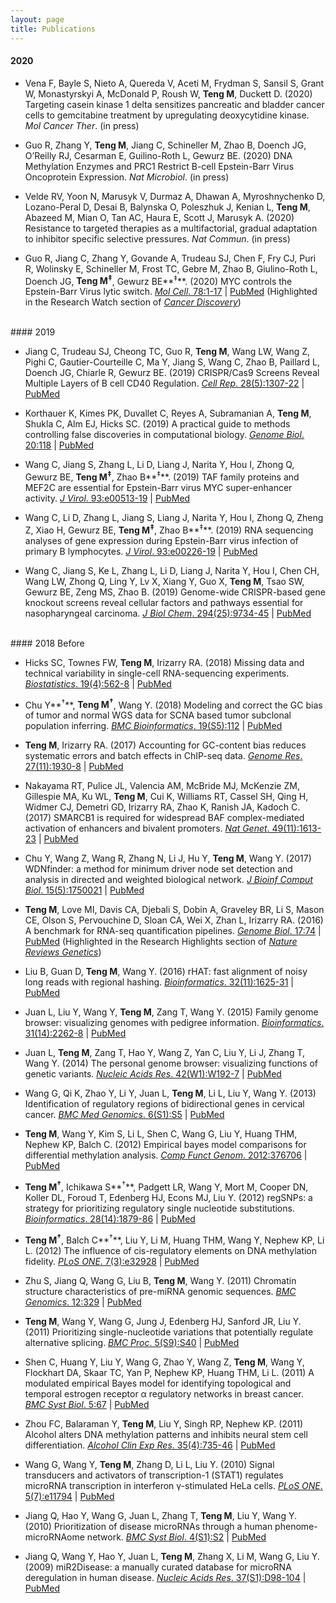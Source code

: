 ```yaml
---
layout: page
title: Publications
---
```


#### 2020

- Vena F, Bayle S, Nieto A, Quereda V, Aceti M, Frydman S, Sansil S, Grant W, 
Monastyrskyi A, McDonald P, Roush W, **Teng M**, Duckett D. (2020) Targeting casein 
kinase 1 delta sensitizes pancreatic and bladder cancer cells to gemcitabine 
treatment by upregulating deoxycytidine kinase. *Mol Cancer Ther*. (in press)

- Guo R, Zhang Y, **Teng M**, Jiang C, Schineller M, Zhao B, Doench JG, O’Reilly RJ, 
Cesarman E, Guilino-Roth L, Gewurz BE. (2020) DNA Methylation Enzymes and PRC1 Restrict
B-cell Epstein-Barr Virus Oncoprotein Expression. 
*Nat Microbiol*. (in press)

- Velde RV, Yoon N, Marusyk V, Durmaz A, Dhawan A, Myroshnychenko D, Lozano-Peral
D, Desai B, Balynska O, Poleszhuk J, Kenian L, **Teng M**, Abazeed M, Mian O, 
Tan AC, Haura E, Scott J, Marusyk A. (2020) Resistance to targeted therapies as a 
multifactorial, gradual adaptation to inhibitor specific selective pressures.
*Nat Commun*. (in press)

- Guo R, Jiang C, Zhang Y, Govande A, Trudeau SJ, Chen F, Fry CJ, Puri R, 
Wolinsky E, Schineller M, Frost TC, Gebre M, Zhao B, Giulino-Roth L, Doench JG,
**Teng M<sup>‡</sup>**, Gewurz BE**<sup>‡</sup>**. (2020) MYC controls the Epstein-Barr 
Virus lytic switch. [*Mol Cell*. 78:1-17](https://doi.org/10.1016/j.molcel.2020.03.025)
| [PubMed](https://pubmed.ncbi.nlm.nih.gov/32315601) (Highlighted in the Research Watch 
section of [*Cancer Discovery*](https://doi.org/10.1158/2159-8290.CD-RW2020-064))

<br>
#### 2019

- Jiang C, Trudeau SJ, Cheong TC, Guo R, **Teng M**, Wang LW, Wang Z, Pighi C, 
Gautier-Courteille C, Ma Y, Jiang S, Wang C, Zhao B, Paillard L, Doench JG, 
Chiarle R, Gewurz BE. (2019) CRISPR/Cas9 Screens Reveal Multiple Layers of B cell CD40
Regulation. [*Cell Rep*. 28(5):1307-22](https://doi.org/10.1016/j.celrep.2019.06.079)
| [PubMed](https://www.ncbi.nlm.nih.gov/pubmed/31365872)

- Korthauer K, Kimes PK, Duvallet C, Reyes A, Subramanian A, **Teng M**, Shukla C,
Alm EJ, Hicks SC. (2019) A practical guide to methods controlling false discoveries in
computational biology. [*Genome Biol*. 20:118](https://doi.org/10.1186/s13059-019-1716-1)
| [PubMed](https://www.ncbi.nlm.nih.gov/pubmed/31164141)

- Wang C, Jiang S, Zhang L, Li D, Liang J, Narita Y, Hou I, Zhong Q, Gewurz BE,
**Teng M<sup>‡</sup>**, Zhao B**<sup>‡</sup>**. (2019) TAF family proteins and MEF2C are 
essential for Epstein-Barr virus MYC super-enhancer activity. [*J Virol*. 
93:e00513-19](https://doi.org/10.1128/JVI.00513-19)
| [PubMed](https://www.ncbi.nlm.nih.gov/pubmed/31167905)

- Wang C, Li D, Zhang L, Jiang S, Liang J, Narita Y, Hou I, Zhong Q, Zheng Z, Xiao
H, Gewurz BE, **Teng M<sup>‡</sup>**, Zhao B**<sup>‡</sup>**. (2019) RNA sequencing analyses
of gene expression during Epstein-Barr virus infection of primary B lymphocytes.
[*J Virol*. 93:e00226-19](https://doi.org/10.1128/JVI.00226-19)
| [PubMed](https://www.ncbi.nlm.nih.gov/pubmed/31019051)

- Wang C, Jiang S, Ke L, Zhang L, Li D, Liang J, Narita Y, Hou I, Chen CH, Wang
LW, Zhong Q, Ling Y, Lv X, Xiang Y, Guo X, **Teng M**, Tsao SW, Gewurz BE, Zeng
MS, Zhao B. (2019) Genome-wide CRISPR-based gene knockout screens reveal cellular 
factors and pathways essential for nasopharyngeal carcinoma. [*J Biol Chem*. 
294(25):9734-45](https://doi.org/10.1074/jbc.RA119.008793)
| [PubMed](https://www.ncbi.nlm.nih.gov/pubmed/31073033)

<br>
#### 2018 Before

- Hicks SC, Townes FW, **Teng M**, Irizarry RA. (2018) Missing data and technical 
variability in single-cell RNA-sequencing experiments. [*Biostatistics*. 
19(4):562-8](https://doi.org/10.1093/biostatistics/kxx053)
| [PubMed](https://www.ncbi.nlm.nih.gov/pubmed/29121214)

- Chu Y**<sup>†</sup>**, **Teng M<sup>†</sup>**, Wang Y. (2018) Modeling and correct the GC 
bias of tumor and normal WGS data for SCNA based tumor subclonal population 
inferring. [*BMC Bioinformatics*. 19(S5):112](https://doi.org/10.1186/s12859-018-2099-0)
| [PubMed](https://www.ncbi.nlm.nih.gov/pubmed/29671389)

- **Teng M**, Irizarry RA. (2017) Accounting for GC-content bias reduces systematic errors
and batch effects in ChIP-seq data. [*Genome Res*. 27(11):1930-8](https://doi.org/10.1101/gr.220673.117)
| [PubMed](https://www.ncbi.nlm.nih.gov/pubmed/29025895)

- Nakayama RT, Pulice JL, Valencia AM, McBride MJ, McKenzie ZM, Gillespie MA, Ku
WL, **Teng M**, Cui K, Williams RT, Cassel SH, Qing H, Widmer CJ, Demetri GD,
Irizarry RA, Zhao K, Ranish JA, Kadoch C. (2017) SMARCB1 is required for widespread 
BAF complex-mediated activation of enhancers and bivalent promoters.
[*Nat Genet*. 49(11):1613-23](https://doi.org/10.1038/ng.3958)
| [PubMed](https://www.ncbi.nlm.nih.gov/pubmed/28945250)

- Chu Y, Wang Z, Wang R, Zhang N, Li J, Hu Y, **Teng M**, Wang Y. (2017) WDNfinder: a 
method for minimum driver node set detection and analysis in directed and 
weighted biological network. [*J Bioinf Comput Biol*. 15(5):1750021](https://doi.org/10.1142/S0219720017500214)
| [PubMed](https://www.ncbi.nlm.nih.gov/pubmed/28918707)

- **Teng M**, Love MI, Davis CA, Djebali S, Dobin A, Graveley BR, Li S, Mason CE,
Olson S, Pervouchine D, Sloan CA, Wei X, Zhan L, Irizarry RA. (2016) A benchmark for
RNA-seq quantification pipelines. [*Genome Biol*. 17:74](https://doi.org/10.1186/s13059-016-0940-1)
| [PubMed](https://www.ncbi.nlm.nih.gov/pubmed/27107712) (Highlighted in the Research
Highlights section of [*Nature Reviews Genetics*](https://www.nature.com/articles/nrg.2016.62))

- Liu B, Guan D, **Teng M**, Wang Y. (2016) rHAT: fast alignment of noisy long reads 
with regional hashing. [*Bioinformatics*. 32(11):1625-31](https://doi.org/10.1093/bioinformatics/btv662)
| [PubMed](https://www.ncbi.nlm.nih.gov/pubmed/26568628)

- Juan L, Liu Y, Wang Y, **Teng M**, Zang T, Wang Y. (2015) Family genome browser: 
visualizing genomes with pedigree information. [*Bioinformatics*. 31(14):2262-8](https://doi.org/10.1093/bioinformatics/btv151) | [PubMed](https://www.ncbi.nlm.nih.gov/pubmed/25788626)

- Juan L, **Teng M**, Zang T, Hao Y, Wang Z, Yan C, Liu Y, Li J, Zhang T, Wang Y. (2014)
The personal genome browser: visualizing functions of genetic variants.
[*Nucleic Acids Res*. 42(W1):W192-7](https://doi.org/10.1093/nar/gku361)
| [PubMed](https://www.ncbi.nlm.nih.gov/pubmed/24799434)

- Wang G, Qi K, Zhao Y, Li Y, Juan L, **Teng M**, Li L, Liu Y, Wang Y. 
(2013) Identification of regulatory regions of bidirectional genes in cervical cancer.
[*BMC Med Genomics*. 6(S1):S5](https://doi.org/10.1186/1755-8794-6-S1-S5)
| [PubMed](https://www.ncbi.nlm.nih.gov/pubmed/23369456)

- **Teng M**, Wang Y, Kim S, Li L, Shen C, Wang G, Liu Y, Huang THM, Nephew KP,
Balch C. (2012) Empirical bayes model comparisons for differential methylation analysis.
[*Comp Funct Genom*. 2012:376706](https://doi.org/10.1155/2012/376706)
| [PubMed](https://www.ncbi.nlm.nih.gov/pubmed/22956892)

- **Teng M<sup>†</sup>**, Ichikawa S**<sup>†</sup>**, Padgett LR, Wang Y, Mort M, 
Cooper DN, Koller DL, Foroud T, Edenberg HJ, Econs MJ, Liu Y. (2012) regSNPs: a 
strategy for prioritizing regulatory single nucleotide substitutions.
[*Bioinformatics*. 28(14):1879-86](https://doi.org/10.1093/bioinformatics/bts275)
| [PubMed](https://www.ncbi.nlm.nih.gov/pubmed/22611130)

- **Teng M<sup>†</sup>**, Balch C**<sup>†</sup>**, Liu Y, Li M, Huang THM, Wang Y,
Nephew KP, Li L. (2012) The influence of cis-regulatory elements on DNA methylation
fidelity. [*PLoS ONE*. 7(3):e32928](https://doi.org/10.1371/journal.pone.0032928)
| [PubMed](https://www.ncbi.nlm.nih.gov/pubmed/22412954)

- Zhu S, Jiang Q, Wang G, Liu B, **Teng M**, Wang Y. (2011) Chromatin structure 
characteristics of pre-miRNA genomic sequences. [*BMC Genomics*. 12:329](https://doi.org/10.1186/1471-2164-12-329)
| [PubMed](https://www.ncbi.nlm.nih.gov/pubmed/21702984)

- **Teng M**, Wang Y, Wang G, Jung J, Edenberg HJ, Sanford JR, Liu Y. 
(2011) Prioritizing single-nucleotide variations that potentially regulate alternative
splicing. [*BMC Proc*. 5(S9):S40](https://doi.org/10.1186/1753-6561-5-S9-S40)
| [PubMed](https://www.ncbi.nlm.nih.gov/pubmed/22373210)

- Shen C, Huang Y, Liu Y, Wang G, Zhao Y, Wang Z, **Teng M**, Wang Y, Flockhart DA,
Skaar TC, Yan P, Nephew KP, Huang THM, Li L. (2011) A modulated empirical Bayes model for
identifying topological and temporal estrogen receptor α regulatory networks in
breast cancer. [*BMC Syst Biol*. 5:67](https://doi.org/10.1186/1752-0509-5-67)
| [PubMed](https://www.ncbi.nlm.nih.gov/pubmed/21554733)

- Zhou FC, Balaraman Y, **Teng M**, Liu Y, Singh RP, Nephew KP. (2011) Alcohol alters DNA
methylation patterns and inhibits neural stem cell differentiation. [*Alcohol Clin
Exp Res*. 35(4):735-46](https://doi.org/10.1111/j.1530-0277.2010.01391.x)
| [PubMed](https://www.ncbi.nlm.nih.gov/pubmed/21223309)

- Wang G, Wang Y, **Teng M**, Zhang D, Li L, Liu Y. (2010) Signal transducers and
activators of transcription-1 (STAT1) regulates microRNA transcription in 
interferon γ-stimulated HeLa cells. [*PLoS ONE*. 5(7):e11794](https://doi.org/10.1371/journal.pone.0011794)
| [PubMed](https://www.ncbi.nlm.nih.gov/pubmed/20668688)

- Jiang Q, Hao Y, Wang G, Juan L, Zhang T, **Teng M**, Liu Y, Wang Y. (2010) Prioritization
of disease microRNAs through a human phenome-microRNAome network. [*BMC Syst Biol*.
4(S1):S2](https://doi.org/10.1186/1752-0509-4-S1-S2)
| [PubMed](https://www.ncbi.nlm.nih.gov/pubmed/20522252)

- Jiang Q, Wang Y, Hao Y, Juan L, **Teng M**, Zhang X, Li M, Wang G, Liu Y. (2009)
miR2Disease: a manually curated database for microRNA deregulation in human disease.
[*Nucleic Acids Res*. 37(S1):D98-104](https://doi.org/10.1093/nar/gkn714)
| [PubMed](https://www.ncbi.nlm.nih.gov/pubmed/18927107)
